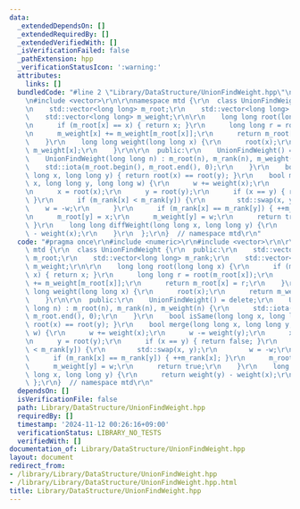 ```yaml
---
data:
  _extendedDependsOn: []
  _extendedRequiredBy: []
  _extendedVerifiedWith: []
  _isVerificationFailed: false
  _pathExtension: hpp
  _verificationStatusIcon: ':warning:'
  attributes:
    links: []
  bundledCode: "#line 2 \"Library/DataStructure/UnionFindWeight.hpp\"\n#include <numeric>\r\
    \n#include <vector>\r\n\r\nnamespace mtd {\r\n  class UnionFindWeight {\r\n  public:\r\
    \n    std::vector<long long> m_root;\r\n    std::vector<long long> m_rank;\r\n\
    \    std::vector<long long> m_weight;\r\n\r\n    long long root(long long x) {\r\
    \n      if (m_root[x] == x) { return x; }\r\n      long long r = root(m_root[x]);\r\
    \n      m_weight[x] += m_weight[m_root[x]];\r\n      return m_root[x] = r;\r\n\
    \    }\r\n    long long weight(long long x) {\r\n      root(x);\r\n      return\
    \ m_weight[x];\r\n    }\r\n\r\n  public:\r\n    UnionFindWeight() = delete;\r\n\
    \    UnionFindWeight(long long n) : m_root(n), m_rank(n), m_weight(n) {\r\n  \
    \    std::iota(m_root.begin(), m_root.end(), 0);\r\n    }\r\n    bool isSame(long\
    \ long x, long long y) { return root(x) == root(y); }\r\n    bool merge(long long\
    \ x, long long y, long long w) {\r\n      w += weight(x);\r\n      w -= weight(y);\r\
    \n      x = root(x);\r\n      y = root(y);\r\n      if (x == y) { return false;\
    \ }\r\n      if (m_rank[x] < m_rank[y]) {\r\n        std::swap(x, y);\r\n    \
    \    w = -w;\r\n      }\r\n      if (m_rank[x] == m_rank[y]) { ++m_rank[x]; }\r\
    \n      m_root[y] = x;\r\n      m_weight[y] = w;\r\n      return true;\r\n   \
    \ }\r\n    long long diffWeight(long long x, long long y) {\r\n      return weight(y)\
    \ - weight(x);\r\n    }\r\n  };\r\n}  // namespace mtd\r\n"
  code: "#pragma once\r\n#include <numeric>\r\n#include <vector>\r\n\r\nnamespace\
    \ mtd {\r\n  class UnionFindWeight {\r\n  public:\r\n    std::vector<long long>\
    \ m_root;\r\n    std::vector<long long> m_rank;\r\n    std::vector<long long>\
    \ m_weight;\r\n\r\n    long long root(long long x) {\r\n      if (m_root[x] ==\
    \ x) { return x; }\r\n      long long r = root(m_root[x]);\r\n      m_weight[x]\
    \ += m_weight[m_root[x]];\r\n      return m_root[x] = r;\r\n    }\r\n    long\
    \ long weight(long long x) {\r\n      root(x);\r\n      return m_weight[x];\r\n\
    \    }\r\n\r\n  public:\r\n    UnionFindWeight() = delete;\r\n    UnionFindWeight(long\
    \ long n) : m_root(n), m_rank(n), m_weight(n) {\r\n      std::iota(m_root.begin(),\
    \ m_root.end(), 0);\r\n    }\r\n    bool isSame(long long x, long long y) { return\
    \ root(x) == root(y); }\r\n    bool merge(long long x, long long y, long long\
    \ w) {\r\n      w += weight(x);\r\n      w -= weight(y);\r\n      x = root(x);\r\
    \n      y = root(y);\r\n      if (x == y) { return false; }\r\n      if (m_rank[x]\
    \ < m_rank[y]) {\r\n        std::swap(x, y);\r\n        w = -w;\r\n      }\r\n\
    \      if (m_rank[x] == m_rank[y]) { ++m_rank[x]; }\r\n      m_root[y] = x;\r\n\
    \      m_weight[y] = w;\r\n      return true;\r\n    }\r\n    long long diffWeight(long\
    \ long x, long long y) {\r\n      return weight(y) - weight(x);\r\n    }\r\n \
    \ };\r\n}  // namespace mtd\r\n"
  dependsOn: []
  isVerificationFile: false
  path: Library/DataStructure/UnionFindWeight.hpp
  requiredBy: []
  timestamp: '2024-11-12 00:26:16+09:00'
  verificationStatus: LIBRARY_NO_TESTS
  verifiedWith: []
documentation_of: Library/DataStructure/UnionFindWeight.hpp
layout: document
redirect_from:
- /library/Library/DataStructure/UnionFindWeight.hpp
- /library/Library/DataStructure/UnionFindWeight.hpp.html
title: Library/DataStructure/UnionFindWeight.hpp
---
```

